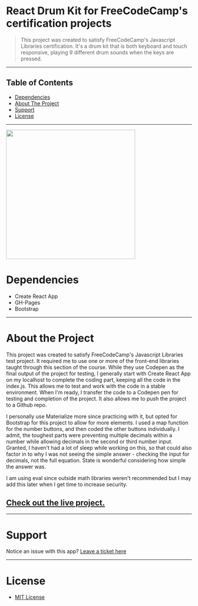 # React Drum Kit for FreeCodeCamp's certification projects
>This project was created to satisfy FreeCodeCamp's Javascript Libraries certification. It's a drum kit that is both keyboard and touch responsive, playing 9 different drum sounds when the keys are pressed.
<hr />

## Table of Contents

* [Dependencies](#depend)
* [About The Project](#about)
* [Support](#support)
* [License](#license)

<hr>

<img width="350" src="https://rawcdn.githack.com/rockstarcreativestudio/FCC-Drum-Kit/e5e3eaa30f2528ddc5edfe5dfa9c29f10d53efe5/src/drum-kit-ss.png?raw=true" />

# <a name="depend"></a>Dependencies

* Create React App
* GH-Pages
* Bootstrap

<hr>

# <a name="about"></a> About the Project

This project was created to satisfy FreeCodeCamp's Javascript Libraries test project. It required me to use one or more of the front-end libraries taught through this section of the course. While they use Codepen as the final output of the project for testing, I generally start with Create React App on my localhost to complete the coding part, keeping all the code in the index.js. This allows me to test and work with the code in a stable environment. When I'm ready, I transfer the code to a Codepen pen for testing and completion of the project. It also allows me to push the project to a Github repo. 

I personally use Materialize more since practicing with it, but opted for Bootstrap for this project to allow for more elements. I used a map function for the number buttons, and then coded the other buttons individually. I admit, the toughest parts were preventing multiple decimals within a number while allowing decimals in the second or third number input. Granted, I haven't had a lot of sleep while working on this, so that could also factor in to why I was not seeing the simple answer - checking the input for decimals, not the full equation. State is wonderful considering how simple the answer was. 

I am using eval since outside math libraries weren't recommended but I may add this later when I get time to increase security.

## [Check out the live project.](https://rockstarcreativestudio.github.io/FCC-React-Calculator/)

<hr>

# <a name="support"></a>Support
Notice an issue with this app? [Leave a ticket here](https://github.com/rockstarcreativestudio/FCC-React-Calculator/issues)

<hr>

# <a name="license"></a>License
* [MIT License](http://opensource.org/licenses/mit-license.php)
